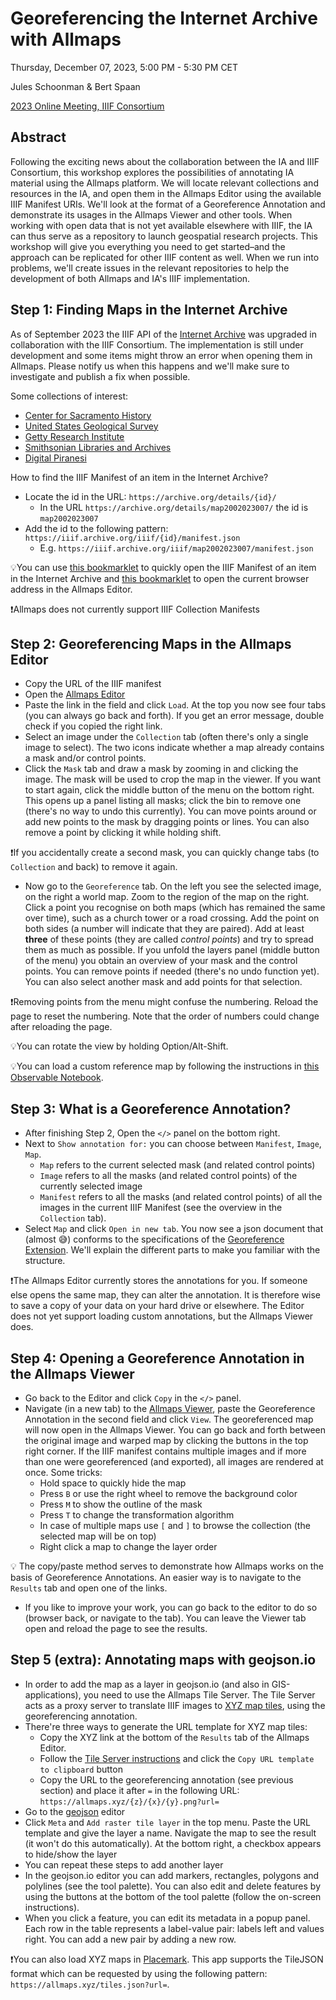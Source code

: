 # Georeferencing the Internet Archive with Allmaps
Thursday, December 07, 2023, 5:00 PM - 5:30 PM CET

Jules Schoonman & Bert Spaan

[2023 Online Meeting, IIIF Consortium](https://iiif.io/event/2023/online-meeting/)

## Abstract
Following the exciting news about the collaboration between the IA and IIIF Consortium, this workshop explores the possibilities of annotating IA material using the Allmaps platform. We will locate relevant collections and resources in the IA, and open them in the Allmaps Editor using the available IIIF Manifest URIs. We'll look at the format of a Georeference Annotation and demonstrate its usages in the Allmaps Viewer and other tools. When working with open data that is not yet available elsewhere with IIIF, the IA can thus serve as a repository to launch geospatial research projects. This workshop will give you everything you need to get started–and the approach can be replicated for other IIIF content as well. When we run into problems, we'll create issues in the relevant repositories to help the development of both Allmaps and IA's IIIF implementation.

## Step 1: Finding Maps in the Internet Archive

As of September 2023 the IIIF API of the [Internet Archive](https://archive.org/) was upgraded in collaboration with the IIIF Consortium. The implementation is still under development and some items might throw an error when opening them in Allmaps. Please notify us when this happens and we'll make sure to investigate and publish a fix when possible.

Some collections of interest:

- [Center for Sacramento History](https://archive.org/details/cshmaps)
- [United States Geological Survey](https://archive.org/details/maps_usgs)
- [Getty Research Institute](https://archive.org/details/getty)
- [Smithsonian Libraries and Archives](https://archive.org/details/smithsonian)
- [Digital Piranesi](https://archive.org/details/digital-piranesi-v17)

How to find the IIIF Manifest of an item in the Internet Archive?

- Locate the id in the URL: `https://archive.org/details/{id}/`
  - In the URL `https://archive.org/details/map2002023007/` the id is `map2002023007`
- Add the id to the following pattern: `https://iiif.archive.org/iiif/{id}/manifest.json`
  - E.g. `https://iiif.archive.org/iiif/map2002023007/manifest.json`

💡You can use [this bookmarklet](https://iiif-bookmarklets.netlify.app/collections/internet-archive/) to quickly open the IIIF Manifest of an item in the Internet Archive and [this bookmarklet](https://iiif-bookmarklets.netlify.app/tools/allmaps/) to open the current browser address in the Allmaps Editor.

❗Allmaps does not currently support IIIF Collection Manifests

## Step 2: Georeferencing Maps in the Allmaps Editor

- Copy the URL of the IIIF manifest
- Open the [Allmaps Editor](https://editor.allmaps.org)
- Paste the link in the field and click `Load`. At the top you now see four tabs (you can always go back and forth). If you get an error message, double check if you copied the right link.
- Select an image under the `Collection` tab (often there's only a single image to select). The two icons indicate whether a map already contains a mask and/or control points.
- Click the `Mask` tab and draw a mask by zooming in and clicking the image. The mask will be used to crop the map in the viewer. If you want to start again, click the middle button of the menu on the bottom right. This opens up a panel listing all masks; click the bin to remove one (there's no way to undo this currently). You can move points around or add new points to the mask by dragging points or lines. You can also remove a point by clicking it while holding shift.

❗If you accidentally create a second mask, you can quickly change tabs (to `Collection` and back) to remove it again.
  
- Now go to the `Georeference` tab. On the left you see the selected image, on the right a world map. Zoom to the region of the map on the right. Click a point you recognise on both maps (which has remained the same over time), such as a church tower or a road crossing. Add the point on both sides (a number will indicate that they are paired). Add at least **three** of these points (they are called *control points*) and try to spread them as much as possible. If you unfold the layers panel (middle button of the menu) you obtain an overview of your mask and the control points. You can remove points if needed (there's no undo function yet). You can also select another mask and add points for that selection.

❗Removing points from the menu might confuse the numbering. Reload the page to reset the numbering. Note that the order of numbers could change after reloading the page.

💡You can rotate the view by holding Option/Alt-Shift.

💡You can load a custom reference map by following the instructions in [this Observable Notebook](https://observablehq.com/d/f97e823615ea778c).

## Step 3: What is a Georeference Annotation?

- After finishing Step 2, Open the `</>` panel on the bottom right.
- Next to `Show annotation for:` you can choose between `Manifest`, `Image`, `Map`.
  - `Map` refers to the current selected mask (and related control points)
  - `Image` refers to all the masks (and related control points) of the currently selected image
  - `Manifest` refers to all the masks (and related control points) of all the images in the current IIIF Manifest (see the overview in the `Collection` tab).
- Select `Map` and click `Open in new tab`. You now see a json document that (almost 😅) conforms to the specifications of the [Georeference Extension](https://iiif.io/api/extension/georef/). We'll explain the different parts to make you familiar with the structure.
 
❗The Allmaps Editor currently stores the annotations for you. If someone else opens the same map, they can alter the annotation. It is therefore wise to save a copy of your data on your hard drive or elsewhere. The Editor does not yet support loading custom annotations, but the Allmaps Viewer does.

## Step 4: Opening a Georeference Annotation in the Allmaps Viewer

- Go back to the Editor and click `Copy` in the `</>` panel.
- Navigate (in a new tab) to the [Allmaps Viewer](https://viewer.allmaps.org/), paste the Georeference Annotation in the second field and click `View`. The georeferenced map will now open in the Allmaps Viewer. You can go back and forth between the original image and warped map by clicking the buttons in the top right corner. If the IIIF manifest contains multiple images and if more than one were georeferenced (and exported), all images are rendered at once. Some tricks:
  - Hold space to quickly hide the map
  - Press `B` or use the right wheel to remove the background color
  - Press `M` to show the outline of the mask
  - Press `T` to change the transformation algorithm
  - In case of multiple maps use `[` and `]` to browse the collection (the selected map will be on top)
  - Right click a map to change the layer order

💡 The copy/paste method serves to demonstrate how Allmaps works on the basis of Georeference Annotations. An easier way is to navigate to the `Results` tab and open one of the links.

- If you like to improve your work, you can go back to the editor to do so (browser back, or navigate to the tab). You can leave the Viewer tab open and reload the page to see the results.

## Step 5 (extra): Annotating maps with geojson.io

- In order to add the map as a layer in geojson.io (and also in GIS-applications), you need to use the Allmaps Tile Server. The Tile Server acts as a proxy server to translate IIIF images to [XYZ map tiles](https://en.wikipedia.org/wiki/Tiled_web_map), using the georeferencing annotation.
- There're three ways to generate the URL template for XYZ map tiles:
  - Copy the XYZ link at the bottom of the `Results` tab of the Allmaps Editor.
  - Follow the [Tile Server instructions](https://observablehq.com/@bertspaan/allmaps-tile-server) and click the `Copy URL template to clipboard` button
  - Copy the URL to the georeferencing annotation (see previous section) and place it after `=` in the following URL: `https://allmaps.xyz/{z}/{x}/{y}.png?url=`
- Go to the [geojson](http://geojson.io) editor
- Click `Meta` and `Add raster tile layer` in the top menu. Paste the URL template and give the layer a name. Navigate the map to see the result (it won't do this automatically). At the bottom right, a checkbox appears to hide/show the layer
- You can repeat these steps to add another layer
- In the geojson.io editor you can add markers, rectangles, polygons and polylines (see the tool palette). You can also edit and delete features by using the buttons at the bottom of the tool palette (follow the on-screen instructions).
- When you click a feature, you can edit its metadata in a popup panel. Each row in the table represents a label-value pair: labels left and values right. You can add a new pair by adding a new row.

❗You can also load XYZ maps in [Placemark](https://app.placemark.io/play). This app supports the TileJSON format which can be requested by using the following pattern: `https://allmaps.xyz/tiles.json?url=`.
